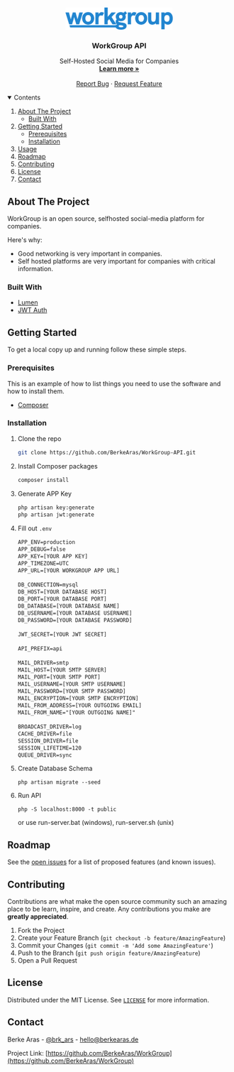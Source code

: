 <!-- PROJECT LOGO -->
<br />
<p align="center">
  <a href="https://github.com/othneildrew/Best-README-Template">
    <img src="https://raw.githubusercontent.com/BerkeAras/WorkGroup/main/src/static/logo.svg" alt="Logo" height="50">
  </a>

  <h3 align="center">WorkGroup API</h3>

  <p align="center">
    Self-Hosted Social Media for Companies
    <br />
    <a href="https://workgroup.berkearas.de/" target="_blank"><strong>Learn more »</strong></a>
    <br />
    <br />
    <a href="https://github.com/BerkeAras/WorkGroup/issues/new?assignees=&labels=bug&template=bug_report.md&title=%5BBUG%5D%3A+">Report Bug</a>
    ·
    <a href="https://github.com/BerkeAras/WorkGroup/issues/new?assignees=&labels=feature+request&template=feature_request.md&title=%5BFEAT%5D%3A+">Request Feature</a>
  </p>
</p>

<!-- TABLE OF CONTENTS -->
<details open="open">
  <summary>Contents</summary>
  <ol>
    <li>
      <a href="#about-the-project">About The Project</a>
      <ul>
        <li><a href="#built-with">Built With</a></li>
      </ul>
    </li>
    <li>
      <a href="#getting-started">Getting Started</a>
      <ul>
        <li><a href="#prerequisites">Prerequisites</a></li>
        <li><a href="#installation">Installation</a></li>
      </ul>
    </li>
    <li><a href="#usage">Usage</a></li>
    <li><a href="#roadmap">Roadmap</a></li>
    <li><a href="#contributing">Contributing</a></li>
    <li><a href="#license">License</a></li>
    <li><a href="#contact">Contact</a></li>
  </ol>
</details>

<!-- ABOUT THE PROJECT -->

## About The Project

WorkGroup is an open source, selfhosted social-media platform for companies.

Here's why:

-   Good networking is very important in companies.
-   Self hosted platforms are very important for companies with critical information.

### Built With

-   [Lumen](https://lumen.laravel.com/)
-   [JWT Auth](https://jwt.io/)

<!-- GETTING STARTED -->

## Getting Started

To get a local copy up and running follow these simple steps.

### Prerequisites

This is an example of how to list things you need to use the software and how to install them.

-   [Composer](https://getcomposer.org/doc/00-intro.md)

### Installation

1. Clone the repo
    ```sh
    git clone https://github.com/BerkeAras/WorkGroup-API.git
    ```
2. Install Composer packages
    ```sh
    composer install
    ```
3. Generate APP Key
    ```sh
    php artisan key:generate
    php artisan jwt:generate
    ```
4. Fill out `.env`
    ```env
    APP_ENV=production
    APP_DEBUG=false
    APP_KEY=[YOUR APP KEY]
    APP_TIMEZONE=UTC
    APP_URL=[YOUR WORKGROUP APP URL]

    DB_CONNECTION=mysql
    DB_HOST=[YOUR DATABASE HOST]
    DB_PORT=[YOUR DATABASE PORT]
    DB_DATABASE=[YOUR DATABASE NAME]
    DB_USERNAME=[YOUR DATABASE USERNAME]
    DB_PASSWORD=[YOUR DATABASE PASSWORD]

    JWT_SECRET=[YOUR JWT SECRET]

    API_PREFIX=api

    MAIL_DRIVER=smtp
    MAIL_HOST=[YOUR SMTP SERVER]
    MAIL_PORT=[YOUR SMTP PORT]
    MAIL_USERNAME=[YOUR SMTP USERNAME]
    MAIL_PASSWORD=[YOUR SMTP PASSWORD]
    MAIL_ENCRYPTION=[YOUR SMTP ENCRYPTION]
    MAIL_FROM_ADDRESS=[YOUR OUTGOING EMAIL]
    MAIL_FROM_NAME="[YOUR OUTGOING NAME]"

    BROADCAST_DRIVER=log
    CACHE_DRIVER=file
    SESSION_DRIVER=file
    SESSION_LIFETIME=120
    QUEUE_DRIVER=sync
    ```
5. Create Database Schema
   ```
   php artisan migrate --seed
   ```
6. Run API
   ```
   php -S localhost:8000 -t public
   ```
   or use run-server.bat (windows), run-server.sh (unix)

<!-- ROADMAP -->

## Roadmap

See the [open issues](https://github.com/BerkeAras/WorkGroup/issues) for a list of proposed features (and known issues).

<!-- CONTRIBUTING -->

## Contributing

Contributions are what make the open source community such an amazing place to be learn, inspire, and create. Any contributions you make are **greatly appreciated**.

1. Fork the Project
2. Create your Feature Branch (`git checkout -b feature/AmazingFeature`)
3. Commit your Changes (`git commit -m 'Add some AmazingFeature'`)
4. Push to the Branch (`git push origin feature/AmazingFeature`)
5. Open a Pull Request

<!-- LICENSE -->

## License

Distributed under the MIT License. See [`LICENSE`](https://github.com/BerkeAras/WorkGroup/LICENSE) for more information.

<!-- CONTACT -->

## Contact

Berke Aras - [@brk_ars](http://instagram.com/brk_ars) - hello@berkearas.de

Project Link: [https://github.com/BerkeAras/WorkGroup](https://github.com/BerkeAras/WorkGroup)
